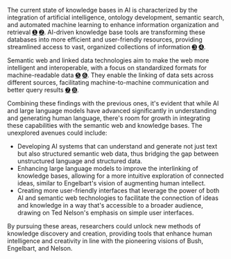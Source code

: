 The current state of knowledge bases in AI is characterized by the integration of artificial intelligence, ontology development, semantic search, and automated machine learning to enhance information organization and retrieval [➊](https://link.springer.com/article/10.1007/s00287-022-01513-9#:~:text=In%20this%20article%2C%20selected%20new,the%20weaknesses%20of%20the) [➋](https://capacity.com/learn/knowledge-base/knowledge-base-artificial-intelligence/#:~:text=Knowledge%20base%20AI%20can%20be,optimize%20traditional%20knowledge%20bases). AI-driven knowledge base tools are transforming these databases into more efficient and user-friendly resources, providing streamlined access to vast, organized collections of information [➌](https://www.helpscout.com/blog/ai-knowledge-base/#:~:text=Here%20are%20a%20few%20AI,on%20improving%20search%20accuracy) [➍](https://www.liveagent.com/blog/ai-knowledge-base/#:~:text=An%20AI%20knowledge%20base%20is,find%20the%20information%20it%20needs).

Semantic web and linked data technologies aim to make the web more intelligent and interoperable, with a focus on standardized formats for machine-readable data [➎](https://www.linkedin.com/advice/0/what-current-trends-future-directions-semantic-web-linked#:~:text=The%20semantic%20web%20and%20linked,using%20standardized%20formats%20and) [➏](https://www.researchgate.net/publication/358954709_CURRENT_STATE_OF_SEMANTIC_WEB_TECHNOLOGIES#:~:text=And%20to%20make%20use%2C%20and,comes). They enable the linking of data sets across different sources, facilitating machine-to-machine communication and better query results [➐](https://pitt.libguides.com/metadatadiscovery/linked-data#:~:text=Linked%20data%20is%20the%20basis,can%20draw%20relationships%20between%20resources) [➑](https://guides.library.ucla.edu/semantic-web#:~:text=The%20Semantic%20Web%20encompasses%20the,the%20use%20of%20Linked%20Data).

Combining these findings with the previous ones, it's evident that while AI and large language models have advanced significantly in understanding and generating human language, there's room for growth in integrating these capabilities with the semantic web and knowledge bases. The unexplored avenues could include:

- Developing AI systems that can understand and generate not just text but also structured semantic web data, thus bridging the gap between unstructured language and structured data.
- Enhancing large language models to improve the interlinking of knowledge bases, allowing for a more intuitive exploration of connected ideas, similar to Engelbart's vision of augmenting human intellect.
- Creating more user-friendly interfaces that leverage the power of both AI and semantic web technologies to facilitate the connection of ideas and knowledge in a way that's accessible to a broader audience, drawing on Ted Nelson's emphasis on simple user interfaces.

By pursuing these areas, researchers could unlock new methods of knowledge discovery and creation, providing tools that enhance human intelligence and creativity in line with the pioneering visions of Bush, Engelbart, and Nelson.
